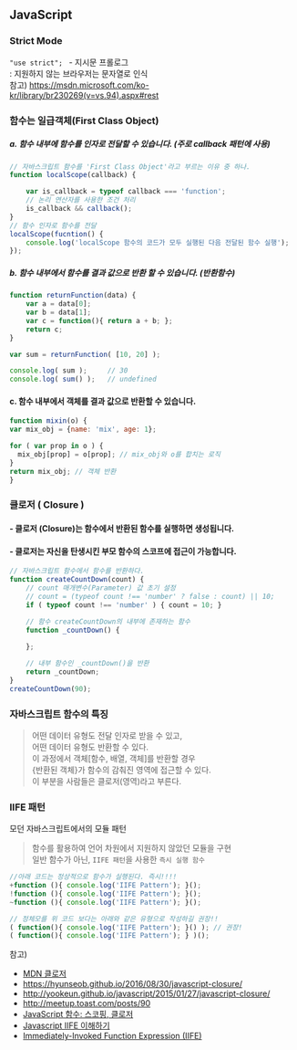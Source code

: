 ## JavaScript

### Strict Mode
`"use strict"; ` - 지시문 프롤로그<br>
: 지원하지 않는 브라우저는 문자열로 인식<br>
참고) https://msdn.microsoft.com/ko-kr/library/br230269(v=vs.94).aspx#rest

### 함수는 일급객체(First Class Object)
##### a. 함수 내부에 **함수를 인자로 전달**할 수 있습니다. (주로 callback 패턴에 사용)
~~~js
// 자바스크립트 함수를 'First Class Object'라고 부르는 이유 중 하나.
function localScope(callback) {

    var is_callback = typeof callback === 'function';
    // 논리 연산자를 사용한 조건 처리
    is_callback && callback();
}
// 함수 인자로 함수를 전달
localScope(fucntion() {
    console.log('localScope 함수의 코드가 모두 실행된 다음 전달된 함수 실행');
});
~~~

##### b. 함수 내부에서 **함수를 결과 값으로 반환** 할 수 있습니다. (반환함수)
~~~js
function returnFunction(data) {
    var a = data[0];
    var b = data[1];
    var c = function(){ return a + b; };
    return c;
}

var sum = returnFunction( [10, 20] );

console.log( sum );     // 30
console.log( sum() );   // undefined
~~~

#### c. 함수 내부에서 **객체를 결과 값으로 반환**할 수 있습니다.
~~~js
function mixin(o) {
var mix_obj = {name: 'mix', age: 1};

for ( var prop in o ) {  
  mix_obj[prop] = o[prop]; // mix_obj와 o를 합치는 로직
}
return mix_obj; // 객체 반환
}
~~~

### 클로저 ( Closure )
#### - 클로저 (Closure)는 함수에서 반환된 함수를 실행하면 생성됩니다.
#### - 클로저는 자신을 탄생시킨 부모 함수의 스코프에 접근이 가능합니다.
~~~js
// 자바스크립트 함수에서 함수를 반환하다.
function createCountDown(count) {
    // count 매개변수(Parameter) 값 초기 설정
    // count = (typeof count !== 'number' ? false : count) || 10;
    if ( typeof count !== 'number' ) { count = 10; }
    
    // 함수 createCountDown의 내부에 존재하는 함수
    function _countDown() {

    };

    // 내부 함수인 _countDown()을 반환
    return _countDown;
}
createCountDown(90);
~~~

### 자바스크립트 함수의 특징
> 어떤 데이터 유형도 전달 인자로 받을 수 있고, <br>
> 어떤 데이터 유형도 반환할 수 있다.<br>
> 이 과정에서 객체[함수, 배열, 객체]를 반환할 경우<br>
> {반환된 객체}가 함수의 감춰진 영역에 접근할 수 있다.<br>
> 이 부분을 사람들은 클로저(영역)라고 부른다.<br>

### IIFE 패턴
모던 자바스크립트에서의 모듈 패턴<br>
> 함수를 활용하여 언어 차원에서 지원하지 않았던 모듈을 구현<br>
> 일반 함수가 아닌, `IIFE 패턴`을 사용한 `즉시 실행 함수`<br>

~~~js
//아래 코드는 정상적으로 함수가 실행된다. 즉시!!!!
+function (){ console.log('IIFE Pattern'); }();
!function (){ console.log('IIFE Pattern'); }();
~function (){ console.log('IIFE Pattern'); }();

// 정체모를 위 코드 보다는 아래와 같은 유형으로 작성하길 권장!!
( function(){ console.log('IIFE Pattern'); }() ); // 권장!
( function(){ console.log('IIFE Pattern'); } )();
~~~

참고)
- [MDN 클로저](https://developer.mozilla.org/ko/docs/Web/JavaScript/Guide/Closures)
- https://hyunseob.github.io/2016/08/30/javascript-closure/
- http://yookeun.github.io/javascript/2015/01/27/javascript-closure/
- http://meetup.toast.com/posts/90
- [JavaScript 함수: 스코핑, 클로저](https://gamecodingschool.org/2015/06/19/javascript-%ED%95%A8%EC%88%98-%EC%8A%A4%EC%BD%94%ED%95%91-%ED%81%B4%EB%A1%9C%EC%A0%80/)
- [Javascript IIFE 이해하기](http://chanlee.github.io/2014/01/11/understand-javascript-iife/)
- [Immediately-Invoked Function Expression (IIFE)](http://benalman.com/news/2010/11/immediately-invoked-function-expression/)